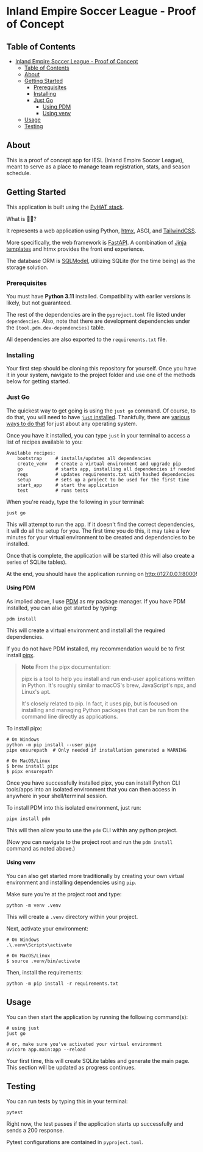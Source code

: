 # Inland Empire Soccer League - Proof of Concept

## Table of Contents

- [Inland Empire Soccer League - Proof of Concept](#inland-empire-soccer-league---proof-of-concept)
  - [Table of Contents](#table-of-contents)
  - [About ](#about-)
  - [Getting Started ](#getting-started-)
    - [Prerequisites](#prerequisites)
    - [Installing](#installing)
    - [Just Go](#just-go)
      - [Using PDM](#using-pdm)
      - [Using venv](#using-venv)
  - [Usage ](#usage-)
  - [Testing ](#testing-)

## About <a name = "about"></a>

This is a proof of concept app for IESL (Inland Empire Soccer League), meant to serve as a place to manage team registration, stats, and season schedule.

## Getting Started <a name = "getting_started"></a>

This application is built using the [PyHAT stack](https://github.com/PyHAT-stack/awesome-python-htmx).

What is 🐍🤠?

It represents a web application using Python, [htmx](https://htmx.org), ASGI, and [TailwindCSS](https://tailwindcss.com).

More specifically, the web framework is [FastAPI](https://fastapi.tiangolo.com). A combination of [Jinja templates](https://jinja.palletsprojects.com/en/3.1.x/) and htmx provides the front end experience.

The database ORM is [SQLModel](https://sqlmodel.tiangolo.com), utilizing SQLite (for the time being) as the storage solution.


### Prerequisites

You must have **Python 3.11** installed. Compatibility with earlier versions is likely, but not guaranteed.

The rest of the dependencies are in the `pyproject.toml` file listed under `dependencies`. Also, note that there are development dependencies under the `[tool.pdm.dev-dependencies]` table.

All dependencies are also exported to the `requirements.txt` file.

### Installing

Your first step should be cloning this repository for yourself. Once you have it in your system, navigate to the project folder and use one of the methods below for getting started.

### Just Go

The quickest way to get going is using the `just go` command. Of course, to do that, you will need to have [`just` installed](https://just.systems/man/en/chapter_1.html). Thankfully, there are [various ways to do that](https://just.systems/man/en/chapter_4.html) for just about any operating system.

Once you have it installed, you can type `just` in your terminal to access a list of recipes available to you:

```
Available recipes:
    bootstrap     # installs/updates all dependencies
    create_venv   # create a virtual environment and upgrade pip
    go            # starts app, installing all dependencies if needed
    reqs          # updates requirements.txt with hashed dependencies
    setup         # sets up a project to be used for the first time
    start_app     # start the application
    test          # runs tests
```

When you're ready, type the following in your terminal:

```
just go
```

This will attempt to run the app. If it doesn't find the correct dependencies, it will do all the setup for you. The first time you do this, it may take a few minutes for your virtual environment to be created and dependencies to be installed.

Once that is complete, the application will be started (this will also create a series of SQLite tables).

At the end, you should have the application running on http://127.0.0.1:8000!


#### Using PDM

As implied above, I use [PDM](https://pdm.fming.dev/latest/) as my package manager. If you have PDM installed, you can also get started by typing:

```
pdm install
```

This will create a virtual environment and install all the required dependencies.

If you do not have PDM installed, my recommendation would be to first install [pipx](https://pypa.github.io/pipx/).

>**Note** From the pipx documentation:
>
> pipx is a tool to help you install and run end-user applications written in Python. It's roughly similar to macOS's brew, JavaScript's npx, and Linux's apt.
>
> It's closely related to pip. In fact, it uses pip, but is focused on installing and managing Python packages that can be run from the command line directly as applications.

To install pipx:

```
# On Windows
python -m pip install --user pipx
pipx ensurepath  # Only needed if installation generated a WARNING

# On MacOS/Linux
$ brew install pipx
$ pipx ensurepath
```

Once you have successfully installed pipx, you can install Python CLI tools/apps into an isolated environment that you can then access in anywhere in your shell/terminal session.

To install PDM into this isolated environment, just run:

```
pipx install pdm
```

This will then allow you to use the `pdm` CLI within any python project.

(Now you can navigate to the project root and run the `pdm install` command as noted above.)

#### Using venv

You can also get started more traditionally by creating your own virtual environment and installing dependencies using `pip`.

Make sure you're at the project root and type:

```
python -m venv .venv
```

This will create a `.venv` directory within your project.

Next, activate your environment:

```
# On Windows
.\.venv\Scripts\activate

# On MacOS/Linux
$ source .venv/bin/activate
```

Then, install the requirements:

```
python -m pip install -r requirements.txt
```

## Usage <a name = "usage"></a>

You can then start the application by running the following command(s):

```
# using just
just go

# or, make sure you've activated your virtual environment
uvicorn app.main:app --reload
```

Your first time, this will create SQLite tables and generate the main page. This section will be updated as progress continues.


## Testing <a name = "testing"></a>

You can run tests by typing this in your terminal:

```
pytest
```

Right now, the test passes if the application starts up successfully and sends a 200 response.

Pytest configurations are contained in `pyproject.toml`.